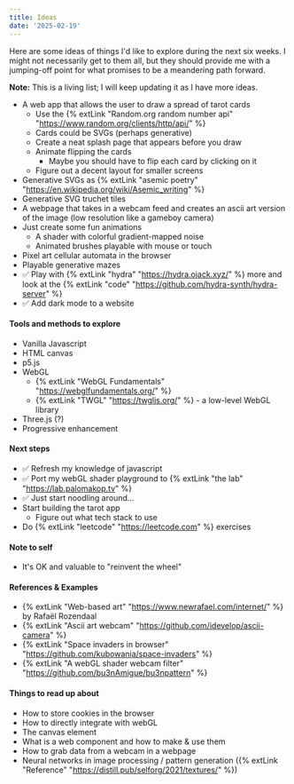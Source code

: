 ```yaml
---
title: Ideas
date: '2025-02-19'
---
```


Here are some ideas of things I'd like to explore during the next six weeks. I might not necessarily get to them all, but they should provide me with a jumping-off point for what promises to be a meandering path forward.

**Note:** This is a living list; I will keep updating it as I have more ideas.

- A web app that allows the user to draw a spread of tarot cards
  - Use the {% extLink "Random.org random number api" "https://www.random.org/clients/http/api/" %}
  - Cards could be SVGs (perhaps generative)
  - Create a neat splash page that appears before you draw
  - Animate flipping the cards
    - Maybe you should have to flip each card by clicking on it
  - Figure out a decent layout for smaller screens
- Generative SVGs as {% extLink "asemic poetry" "https://en.wikipedia.org/wiki/Asemic_writing" %}
- Generative SVG truchet tiles
- A webpage that takes in a webcam feed and creates an ascii art version of the image (low resolution like a gameboy camera)
- Just create some fun animations
  - A shader with colorful gradient-mapped noise
  - Animated brushes playable with mouse or touch
- Pixel art cellular automata in the browser
- Playable generative mazes
- ✅ Play with {% extLink "hydra" "https://hydra.ojack.xyz/" %} more and look at the {% extLink "code" "https://github.com/hydra-synth/hydra-server" %}
- ✅ Add dark mode to a website

#### Tools and methods to explore

- Vanilla Javascript
- HTML canvas
- p5.js
- WebGL
  - {% extLink "WebGL Fundamentals" "https://webglfundamentals.org/" %}
  - {% extLink "TWGL" "https://twgljs.org/" %} - a low-level WebGL library
- Three.js (?)
- Progressive enhancement

#### Next steps

- ✅ Refresh my knowledge of javascript
- ✅ Port my webGL shader playground to {% extLink "the lab" "https://lab.palomakop.tv" %}
- ✅ Just start noodling around...
- Start building the tarot app
  - Figure out what tech stack to use
- Do {% extLink "leetcode" "https://leetcode.com" %} exercises

#### Note to self

- It's OK and valuable to "reinvent the wheel"

#### References & Examples

- {% extLink "Web-based art" "https://www.newrafael.com/internet/" %} by Rafaël Rozendaal
- {% extLink "Ascii art webcam" "https://github.com/idevelop/ascii-camera" %}
- {% extLink "Space invaders in browser" "https://github.com/kubowania/space-invaders" %}
- {% extLink "A webGL shader webcam filter" "https://github.com/bu3nAmigue/bu3npattern" %}

#### Things to read up about

- How to store cookies in the browser
- How to directly integrate with webGL
- The canvas element
- What is a web component and how to make & use them
- How to grab data from a webcam in a webpage
- Neural networks in image processing / pattern generation ({% extLink "Reference" "https://distill.pub/selforg/2021/textures/" %})
